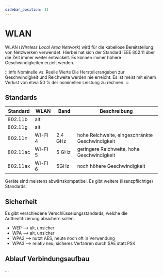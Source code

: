 ```yaml
---
sidebar_position: 11
---
```


# WLAN

WLAN (_Wireless Local Area Network_) wird für die kabellose Bereitstellung von Netzwerken verwendet. Hierbei hat sich der Standard IEEE 802.11 über die Zeit immer weiter entwickelt. Es können immer höhere Geschwindigkeiten erzielt werden.

:::info Nominelle vs. Reelle Werte
Die Herstellerangaben zur Geschwindigkeit und Reichweite werden nie erreicht. Es ist meist mit einem Verlust von etwa 50 % der nominellen Leistung zu rechnen.
:::

## Standards

| Standard | WLAN    | Band    | Beschreibung                                    |
| -------- | ------- | ------- | ----------------------------------------------- |
| 802.11b  | alt     |         |                                                 |
| 802.11g  | alt     |         |                                                 |
| 802.11n  | WI-Fi 4 | 2,4 GHz | hohe Reichweite, eingeschränkte Geschwindigkeit |
| 802.11ac | Wi-Fi 5 | 5 GHz   | geringere Reichweite, hohe Geschwindigkeit      |
| 802.11ax | Wi-Fi 6 | 5GHz    | noch höhere Geschwindigkeit                     |

Geräte sind meistens abwärtskompatibel. Es gibt weitere (lizenzpflichtige) Standards.

## Sicherheit

Es gibt verschiedene Verschlüsselungsstandards, welche die Authentifizierung absichern sollen.

- WEP --> alt, unsicher
- WPA --> alt, unsicher
- WPA2 --> nutzt AES, heute noch oft in Verwendung
- WPA3 --> relativ neu, sicheres Verfahren durch SAE statt PSK

## Ablauf Verbindungsaufbau

...
